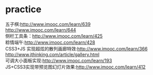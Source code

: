 ﻿# practice
五子棋:http://www.imooc.com/learn/639<br>
http://www.imooc.com/learn/644<br>
侧栏工具条：http://www.imooc.com/learn/425<br>
粽情端午:http://www.imooc.com/learn/428<br>
CSS3+JS 实现超炫的散列画廊特效:http://www.imooc.com/learn/366<br>
http://www.jthinking.com/article/gallery.html<br>
可调大小面板实现:http://www.imooc.com/learn/193<br>
JS+CSS3实现带预览图幻灯片效果:http://www.imooc.com/learn/412<br> 
